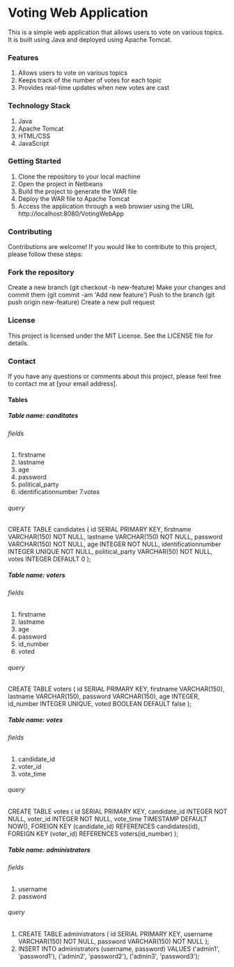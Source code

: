 # Voting Web Application
This is a simple web application that allows users to vote on various topics. It is built using Java and deployed using Apache Tomcat.

### Features
1. Allows users to vote on various topics
2. Keeps track of the number of votes for each topic
3. Provides real-time updates when new votes are cast

### Technology Stack
1. Java
2. Apache Tomcat
3. HTML/CSS
4. JavaScript

### Getting Started
1. Clone the repository to your local machine
2. Open the project in Netbeans
3. Build the project to generate the WAR file
4. Deploy the WAR file to Apache Tomcat
5. Access the application through a web browser using the URL http://localhost:8080/VotingWebApp

### Contributing
Contributions are welcome! If you would like to contribute to this project, please follow these steps:

### Fork the repository
Create a new branch (git checkout -b new-feature)
Make your changes and commit them (git commit -am 'Add new feature')
Push to the branch (git push origin new-feature)
Create a new pull request

### License
This project is licensed under the MIT License. See the LICENSE file for details.

### Contact
If you have any questions or comments about this project, please feel free to contact me at [your email address].

#### Tables
##### Table name: canditates
###### fields
1. firstname
2. lastname
3. age
4. password
5. political_party
6. identificationnumber
7.votes
###### query
CREATE TABLE candidates (
    id SERIAL PRIMARY KEY,
    firstname VARCHAR(150) NOT NULL,
    lastname VARCHAR(150) NOT NULL,
    password VARCHAR(150) NOT NULL,
    age INTEGER NOT NULL,
    identificationnumber INTEGER UNIQUE NOT NULL,
    political_party VARCHAR(50) NOT NULL,
    votes INTEGER DEFAULT 0
);

##### Table name: voters
###### fields
1. firstname
2. lastname
3. age
4. password
5. id_number
6. voted
###### query
CREATE TABLE voters (
    id SERIAL PRIMARY KEY,
    firstname VARCHAR(150),
    lastname VARCHAR(150),
    password VARCHAR(150),
    age INTEGER,
    id_number INTEGER UNIQUE,
    voted BOOLEAN DEFAULT false
);

##### Table name: votes
###### fields
1. candidate_id
2. voter_id
3. vote_time
###### query
CREATE TABLE votes (
    id SERIAL PRIMARY KEY,
    candidate_id INTEGER NOT NULL,
    voter_id INTEGER NOT NULL,
    vote_time TIMESTAMP DEFAULT NOW(),
    FOREIGN KEY (candidate_id) REFERENCES candidates(id),
    FOREIGN KEY (voter_id) REFERENCES voters(id_number)
);

##### Table name: administrators
###### fields
1. username
2. password
###### query
1. CREATE TABLE administrators (
    id SERIAL PRIMARY KEY,
    username VARCHAR(150) NOT NULL,
    password VARCHAR(150) NOT NULL
);
2. INSERT INTO administrators (username, password) VALUES 
('admin1', 'password1'),
('admin2', 'password2'),
('admin3', 'password3');


